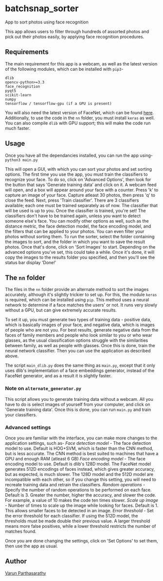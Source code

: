 # batchsnap_sorter
App to sort photos using face recognition

This app allows users to filter through hundreds of assorted photos and pick out their photos easily, by applying face recognition procedures.

## Requirements
The main requirement for this app is a webcam, as well as the latest version of the following modules, which can be installed with `pip3`-
```
dlib
opencv-python>=3.3
face_recognition
pyqt5
scikit-learn
numpy
tensorflow / tensorflow-gpu (if a GPU is present)
```
You will also need the latest version of FaceNet, which can be found [here](https://github.com/davidsandberg/facenet).
Additionally, to use the code in the `nn` folder, you must install `keras` as well. You can also compile `dlib` with GPU support; this
will make the code run much faster.

## Usage
Once you have all the dependancies installed, you can run the app using-
`python3 main.py`

This will open a GUI, with which you can sort your photos and set sorting options. The first time you use the app, you must train the classifiers to recognize your face. To do so, click on 'Advanced Options', then look for the button that says 'Generate training data' and click on it. A webcam feed will open, and a box will appear around your face with a counter. Press 'k' to capture an image of your face. Capture atleast 30 photos, then press 'q' to close the feed. Next, press 'Train classifier'. There are 3 classifiers available; each one must be trained separately as of now. The classifier that will be used is up to you.
Once the classifier is trained, you're set! The classifiers don't have to be trained again, unless you want to detect someone else's face. You can modify other options as well, such as the distance metric, the face detection model, the face encoding model, and the filters that can be applied to your photos. You can even filter your photos without sorting them.
To run the sorter, select the folder containing the images to sort, and the folder in which you want to save the result photos. Once that's done, click on 'Sort Images' to start. Depending on the advanced options you've set, this could take a while. Once it's done, it will copy the images to the results folder you specified, and then you'll see the status bar display 'Done!'

## The `nn` folder
The files in the `nn` folder provide an alternate method to sort the images accurately, although it's slightly trickier to set up. For this, the module `keras` is required, which can be installed using `pip`.
This method uses a neural network to determine if a face matches the users' or not. It runs very slowly without a GPU, but can give extremely accurate results.

To set it up, you must generate two types of training data - positive data, which is basically images of your face, and negative data, which is images of people who are not you. For best results, generate negative data from the faces of family members and people who look similar to you or who wear glasses, as the usual classification options struggle with the similarities between family, as well as people with glasses. Once this is done, train the neural network classifier. Then you can use the application as described above. 

The script `main_dlib.py` does the same thing as `main.py`, except that it only uses dlib's implementation of a face embeddings generator, instead of the FaceNet generator, and as a result it is slightly faster.

### Note on `alternate_generator.py`
This script allows you to generate training data without a webcam. All you have to do is select images of yourself from your computer, and click on 'Generate training data'. Once this is done, you can run `main.py` and train your classifiers.

### Advanced settings
Once you are familiar with the interface, you can make more changes to the application settings, such as-
_Face detection model_ - The face detection model to use. Default is HOG+SVM, which is faster than the CNN method, but is less accurate.
                         The CNN method is best suited to machines that have a GPU and enough RAM (atleast 6 GB)
_Face encoding model_  - The face encoding model to use. Default is dlib's 128D model. The FaceNet model generates 512D encodings of 
                         faces instead, which gives greater accuracy, but as expected, is much slower. The 128D model and the 512D model 
                         are incompatible with each other, so if you change this setting, you will need to recreate training data and
                         retrain the classifiers.
_Random operations_    - Specify the number of random operations to be performed on each face. Default is 3. Greater the number, higher
                         the accuracy, and slower the code. For example, a value of 10 makes the code ten times slower.
_Scale up image_       - Number of times to scale up the image while looking for faces. Default is 1. This allows smaller faces to be
                         detected in an image.
_Error threshold_      - Set the error threshold for each classifier. If using the 512D model, the thresholds must be made double their
                         previous value. A larger threshold means more false positives, while a lower threshold restricts the number of
                         matches found.
                         
Once you are done changing the settings, click on 'Set Options' to set them, then use the app as usual.

## Author
[Varun Parthasarathy](https://github.com/Var-ji)
